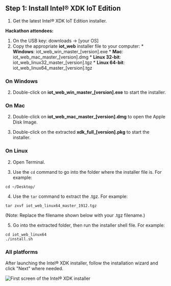 ## Step 1: Install Intel® XDK IoT Edition

1. Get the latest Intel® XDK IoT Edition installer.

  **Hackathon attendees:**
  
  1. On the USB key: downloads → [your OS]
  2. Copy the appropriate **iot_web** installer file to your computer: 
    * **Windows**: iot_web_win_master_[version].exe
    * **Mac**: iot_web_mac_master_[version].dmg
    * **Linux 32-bit**: iot_web_linux32_master_[version].tgz
    * **Linux 64-bit**: iot_web_linux64_master_[version].tgz

### On Windows

2. Double-click on **iot_web_win_master_[version].exe** to start the installer. 

### On Mac

2. Double-click on **iot_web_mac_master_[version].dmg** to open the Apple Disk Image.

3. Double-click on the extracted **xdk_full_[version].pkg** to start the installer.

### On Linux

2. Open Terminal.

3. Use the `cd` command to go into the folder where the installer file is. For example:

  ```
  cd ~/Desktop/
  ```

4. Use the `tar` command to extract the .tgz. For example:

  ```
  tar zxvf iot_web_linux64_master_1912.tgz
  ```

  (Note: Replace the filename shown below with your .tgz filename.)

5. Go into the extracted folder, then run the installer shell file. For example:

  ```
  cd iot_web_linux64
  ./install.sh
  ```

### All platforms

After launching the Intel® XDK installer, follow the installation wizard and click "Next" where needed.

![First screen of the Intel® XDK installer](images/xdk_installer.jpg)
